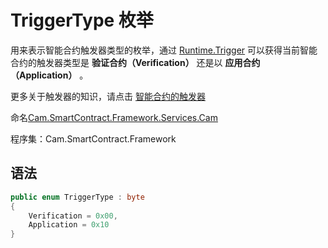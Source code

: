 # TriggerType 枚举

用来表示智能合约触发器类型的枚举，通过 [Runtime.Trigger](Runtime/Trigger.md) 可以获得当前智能合约的触发器类型是 **验证合约（Verification）** 还是以 **应用合约（Application）** 。

更多关于触发器的知识，请点击 [智能合约的触发器](../../../../trigger.md)

命名[Cam.SmartContract.Framework.Services.Cam](../Cam.md)

程序集：Cam.SmartContract.Framework

## 语法

```c#
public enum TriggerType : byte
{
    Verification = 0x00,
    Application = 0x10
}
```

